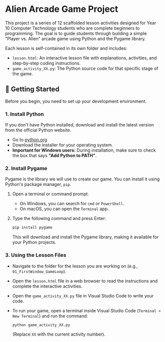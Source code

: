 # Alien Arcade Game Project

This project is a series of 12 scaffolded lesson activities designed for Year 10 Computer Technology students who are complete beginners to programming. The goal is to guide students through building a simple "Player vs. Alien" arcade game using Python and the Pygame library.

Each lesson is self-contained in its own folder and includes:
- `lesson.html`: An interactive lesson file with explanations, activities, and step-by-step coding instructions.
- `game_activity_XX.py`: The Python source code for that specific stage of the game.

## 🚀 Getting Started

Before you begin, you need to set up your development environment.

### 1. Install Python

If you don't have Python installed, download and install the latest version from the official Python website.
- Go to [python.org](https://www.python.org/downloads/)
- Download the installer for your operating system.
- **Important for Windows users:** During installation, make sure to check the box that says **"Add Python to PATH"**.

### 2. Install Pygame

Pygame is the library we will use to create our game. You can install it using Python's package manager, `pip`.

1.  Open a terminal or command prompt.
    -   On Windows, you can search for `cmd` or `PowerShell`.
    -   On macOS, you can open the `Terminal` app.
2.  Type the following command and press Enter:

    ```bash
    pip install pygame
    ```

    This will download and install the Pygame library, making it available for your Python projects.

### 3. Using the Lesson Files

-   Navigate to the folder for the lesson you are working on (e.g., `01_FirstWindow_GameLoop`).
-   Open the `lesson.html` file in a web browser to read the instructions and complete the interactive activities.
-   Open the `game_activity_XX.py` file in Visual Studio Code to write your code.
-   To run your game, open a terminal inside Visual Studio Code (`Terminal > New Terminal`) and run the command:

    ```bash
    python game_activity_XX.py
    ```
    (Replace `XX` with the current activity number).
